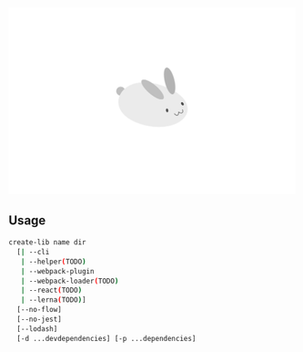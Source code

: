 <div alert="center">
  <img src="/assets/BgImage.svg" alt="Logo" />
</div>


## Usage

```sh
create-lib name dir
  [| --cli
   | --helper(TODO)
   | --webpack-plugin
   | --webpack-loader(TODO)
   | --react(TODO)
   | --lerna(TODO)]
  [--no-flow]
  [--no-jest]
  [--lodash]
  [-d ...devdependencies] [-p ...dependencies]
```
